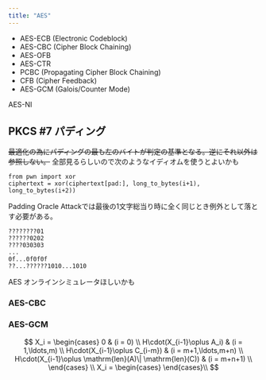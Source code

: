 ```yaml
---
title: "AES"
---
```


- AES-ECB (Electronic Codeblock)
- AES-CBC (Cipher Block Chaining)
- AES-OFB
- AES-CTR
- PCBC (Propagating Cipher Block Chaining)
- CFB (Cipher Feedback)
- AES-GCM (Galois/Counter Mode)

AES-NI

## PKCS #7 パディング
~~最適化の為にパディングの最も左のバイトが判定の基準となる。逆にそれ以外は参照しない。~~
全部見るらしいので次のようなイディオムを使うとよいかも
```
from pwn import xor
ciphertext = xor(ciphertext[pad:], long_to_bytes(i+1), long_to_bytes(i+2))
```

Padding Oracle Attackでは最後の1文字総当り時に全く同じとき例外として落とす必要がある。

```
????????01
??????0202
????030303
...
0f...0f0f0f
??...??????1010...1010
```

AES オンラインシミュレータほしいかも

### AES-CBC
### AES-GCM

$$
X_i = \begin{cases}
0 & (i = 0) \\
H\cdot(X_{i-1}\oplus A_i) & (i = 1,\ldots,m) \\
H\cdot(X_{i-1}\oplus C_{i-m}) & (i = m+1,\ldots,m+n) \\
H\cdot(X_{i-1}\oplus \mathrm{len}(A)\| \mathrm{len}(C)) & (i = m+n+1) \\
\end{cases} \\
X_i = \begin{cases}
\end{cases}\\
$$
